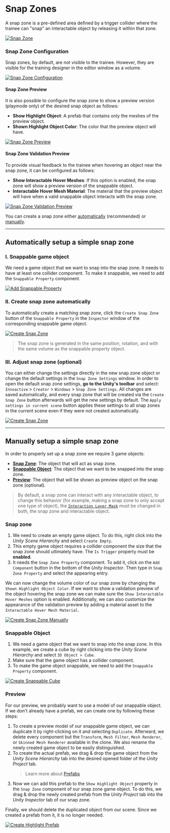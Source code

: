# Snap Zones

A snap zone is a pre-defined area defined by a trigger collider where the trainee can "snap" an interactable object by releasing it within that zone. 

[![Snap Zone](../images/snap-zones/snapzone-in-action.gif "Snap Zone")](../images/snapzones/snapzone.png)

### Snap Zone Configuration

Snap zones, by default, are not visible to the trainee. However, they are visible for the training designer in the editor window as a volume. 

[![Snap Zone Configuration](../images/snap-zones/snapzone.png "Snap Zone Configuration")](../images/snapzones/snapzone.png)

#### Snap Zone Preview

It is also possible to configure the snap zone to show a preview version (playmode only) of the desired snap object as follows:

- **Show Highlight Object**: A prefab that contains only the meshes of the preview object.
- **Shown Highlight Object Color**: The color that the preview object will have.

[![Snap Zone Preview](../images/snap-zones/snap-zone-preview.png "Snap Zone Preview")](../images/snapzones/snap-zone-preview.png)

#### Snap Zone Validation Preview

To provide visual feedback to the trainee when hovering an object near the snap zone, it can be configured as follows:

- **Show Interactable Hover Meshes**: If this option is enabled, the snap zone will show a preview version of the snappable object.
- **Interactable Hover Mesh Material**: The material that the preview object will have when a valid snappable object interacts with the snap zone.

[![Snap Zone Validation Preview](../images/snap-zones/snap-zone-validation-preview.png "Snap Zone Validation Preview")](../images/snapzones/snap-zone-validation-preview.png)

You can create a snap zone either [automatically](#a-automatically-setup-a-simple-snap-zone) (recommended) or [manually](#b-manually-setup-a-simple-snap-zone).

------

## Automatically setup a simple snap zone

### I. Snappable game object

We need a game object that we want to snap into the snap zone. It needs to have at least one collider component. To make it snappable, we need to add the `Snappable Property` component.

[![Add Snappable Property](../images/snap-zones/box-snappable.png "Add Snappable Property")](../images/snapzones/box-snappable.png)


### II. Create snap zone automatically

To automatically create a matching snap zone, click the `Create Snap Zone` button of the `Snappable Property` in the `Inspector` window of the corresponding snappable game object.

[![Create Snap Zone](../images/snap-zones/automatically-create.gif "Create Snap Zone")](../images/snapzones/automatically-create.gif)

> The snap zone is generated in the same position, rotation, and with the same volume as the snappable property object.


### III. Adjust snap zone (optional)

You can either change the settings directly in the new snap zone object or change the default settings in the `Snap Zone Settings` window. In order to open the default snap zone settings, **go to the Unity's toolbar** and select: `Innoactive` > `Creator` > `Windows` > `Snap Zone Settings`. All changes are saved automatically, and every snap zone that will be created via the `Create Snap Zone` button afterwards will get the new settings by default. The `Apply settings in current scene` button applies these settings to all snap zones in the current scene even if they were not created automatically.

[![Create Snap Zone](../images/snap-zones/change-settings.gif "Create Snap Zone")](../images/snapzones/change-settings.gif)


------

## Manually setup a simple snap zone

In order to properly set up a snap zone we require 3 game objects:

- [**Snap Zone**](#snap-zone): The object that will act as snap zone.
- [**Snappable Object**](#snappable-object): The object that we want to be snapped into the snap zone.
- [**Preview**](#preview): The object that will be shown as preview object on the snap zone (optional).

> By default, a snap zone can interact with any interactable object, to change this behavior (for example, making a snap zone to only accept one type of object), the [`Interaction Layer Mask`](https://docs.unity3d.com/Packages/com.unity.xr.interaction.toolkit@0.9/api/UnityEngine.XR.Interaction.Toolkit.XRBaseInteractor.html#UnityEngine_XR_Interaction_Toolkit_XRBaseInteractor_InteractionLayerMask) must be changed in both, the snap zone and interactable object. 

### Snap zone

1. We need to create an empty game object. To do this, right click into the *Unity Scene Hierarchy* and select `Create Empty`.
2. This empty game object requires a collider component the size that the snap zone should ultimately have. The `Is Trigger` property must be **enabled**. 
3. It needs the `Snap Zone Property` component. To add it, click on the `Add Component` button in the bottom of the *Unity Inspector*. Then type in `Snap Zone Property` and select the appearing entry.

We can now change the volume color of our snap zone by changing the `Shown Highlight Object Color`. 
If we want to show a validation preview of the object hovering the snap zone we can make sure the `Show Interactable Hover Meshes` option is enabled. Additionally, we can also customize the appearance of the validation preview by adding a material asset to the `Interactable Hover Mesh Material`.

[![Create Snap Zone Manually](../images/snap-zones/manually-create-snapzone.gif "Create Snap Zone Manually")](../images/snapzones/manually-create-snapzone.gif)


### Snappable Object

1. We need a game object that we want to snap into the snap zone. In this example, we create a cube by right clicking into the *Unity Scene Hierarchy* and select `3D Object > Cube`.
2. Make sure that the game object has a collider component.
3. To make the game object snappable, we need to add the `Snappable Property` component.

[![Create Snappable Cube](../images/snap-zones/create-snappable-cube.gif "Create Snappable Cube")](../images/snapzones/create-snappable-cube.gif)


### Preview

For our preview, we probably want to use a model of our snappable object. If we don't already have a prefab, we can create one by following these steps:

1. To create a preview model of our snappable game object, we can duplicate it by right-clicking on it and selecting `Duplicate`. Afterward, we delete every component but the `Transform`, `Mesh Filter`, `Mesh Renderer`, or `Skinned Mesh Renderer` available in the clone. We also rename the newly created game object to be easily distinguished.
2. To create the actual prefab, we drag & drop the game object from the *Unity Scene Hierarchy* tab into the desired opened folder of the *Unity Project* tab.
    > Learn more about [Prefabs](https://docs.unity3d.com/Manual/Prefabs.html)
3. Now we can add this prefab to the `Show Highlight Object` property in the `Snap Zone` component of our snap zone game object. To do this, we drag & drop the newly created prefab from the *Unity Project* tab into the *Unity Inspector* tab of our snap zone.

Finally, we should delete the duplicated object from our scene. Since we created a prefab from it, it is no longer needed.

[![Create Highlight Prefab](../images/snap-zones/create-highlight-prefab.gif "Create Highlight Prefab")](../images/snapzones/create-highlight-prefab.gif)
